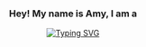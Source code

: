<h3 align="center">
  Hey! My name is Amy, I am a
</h3>
<p align="center">
<a href="https://git.io/typing-svg"><img src="https://readme-typing-svg.demolab.com/?font=Roboto+Slab&pause=1000&size=25&color=FDD2FE&center=true&vCenter=true&width=435&lines=AI+Developer;Software+Engineer" alt="Typing SVG" /></a>
<p>
